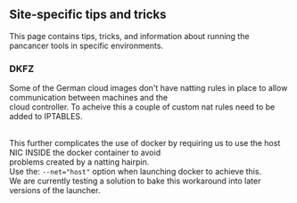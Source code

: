## Site-specific tips and tricks
This page contains tips, tricks, and information about running the pancancer tools in specific environments.

### DKFZ  <br>

Some of the German cloud images don't have natting rules in place to allow communication between machines and the<br>
cloud controller.  To acheive this a couple of custom nat rules need to be added to IPTABLES.<br><br>

This further complicates the use of docker by requiring us to use the host NIC INSIDE the docker container to avoid<br>
problems created by a natting hairpin.<br>
Use the: `--net="host"` option when launching docker to achieve this.<br>
We are currently testing a solution to bake this workaround into later versions of the launcher.<br><br>
